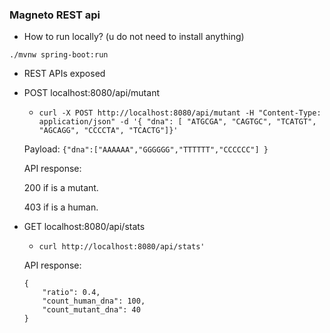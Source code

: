### Magneto REST api ###

* How to run locally? (u do not need to install anything)

``./mvnw spring-boot:run``

* REST APIs exposed

- POST localhost:8080/api/mutant 
    * ``curl -X POST http://localhost:8080/api/mutant -H "Content-Type: application/json" -d '{
    "dna": [ "ATGCGA", "CAGTGC", "TCATGT", "AGCAGG", "CCCCTA", "TCACTG"]}'``    

    Payload: ``{"dna":["AAAAAA","GGGGGG","TTTTTT","CCCCCC"] } ``
    
    API response:
    
    200 if is a mutant.
    
    403 if is a human.

    
- GET localhost:8080/api/stats    
    * ``curl http://localhost:8080/api/stats'``
    
    API response:
    
    ```
    {
        "ratio": 0.4, 
        "count_human_dna": 100,
        "count_mutant_dna": 40
    }
    ```